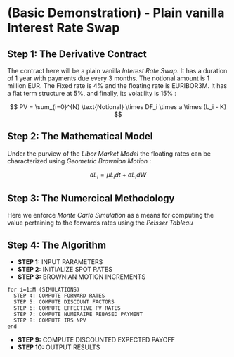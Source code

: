 # (Basic Demonstration) - Plain vanilla Interest Rate Swap


## Step 1: The Derivative Contract 
The contract here will be a plain vanilla *Interest Rate Swap*. It has a duration of 1 year with payments due every 3 months. The notional 
amount is 1 million EUR. The Fixed rate is 4% and the floating rate is EURIBOR3M. It has a flat term structure at 5%, and finally, its 
volatility is 15% : 

$$ PV = \sum_{i=0}^{N} \text{Notional} \times DF_i \times a \times (L_i - K) $$


## Step 2: The Mathematical Model 
Under the purview of the *Libor Market Model* the floating rates can be characterized using *Geometric Brownian Motion* :

$$ dL_i = \mu L_idt + \sigma L_i dW $$

## Step 3: The Numercical Methodology
Here we enforce *Monte Carlo Simulation* as a means for computing the value pertaining to the forwards rates using the *Pelsser Tableau*


## Step 4: The Algorithm

- **STEP 1:** INPUT PARAMETERS
- **STEP 2:** INITIALIZE SPOT RATES
- **STEP 3:** BROWNIAN MOTION INCREMENTS
```
for i=1:M (SIMULATIONS)
  STEP 4: COMPUTE FORWARD RATES
  STEP 5: COMPUTE DISCOUNT FACTORS
  STEP 6: COMPUTE EFFECTIVE FV RATES
  STEP 7: COMPUTE NUMERAIRE REBASED PAYMENT
  STEP 8: COMPUTE IRS NPV
end
```
- **STEP 9:** COMPUTE DISCOUNTED EXPECTED PAYOFF
- **STEP 10:** OUTPUT RESULTS
